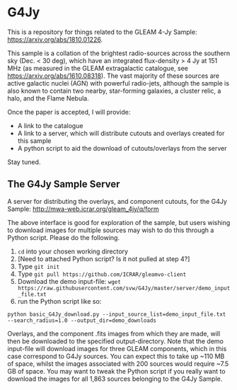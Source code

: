 # G4Jy

This is a repository for things related to the GLEAM 4-Jy Sample: https://arxiv.org/abs/1810.01226.

This sample is a collation of the brightest radio-sources across the southern sky (Dec. < 30 deg), which have an integrated flux-density > 4 Jy at 151 MHz (as measured in the GLEAM extragalactic catalogue, see https://arxiv.org/abs/1610.08318). The vast majority of these sources are active galactic nuclei (AGN) with powerful radio-jets, although the sample is also known to contain two nearby, star-forming galaxies, a cluster relic, a halo, and the Flame Nebula.

Once the paper is accepted, I will provide:
* A link to the catalogue
* A link to a server, which will distribute cutouts and overlays created for this sample
* A python script to aid the download of cutouts/overlays from the server

Stay tuned.

## The G4Jy Sample Server

A server for distributing the overlays, and component cutouts, for the G4Jy Sample:
http://mwa-web.icrar.org/gleam_4jy/q/form

The above interface is good for exploration of the sample, but users wishing to download images for multiple sources may wish to do this through a Python script. Please do the following.

1. ```cd``` into your chosen working directory
2. [Need to attached Python script? Is it not pulled at step 4?]
3. Type ```git init```
4. Type ```git pull https://github.com/ICRAR/gleamvo-client```
5. Download the demo input-file: ```wget https://raw.githubusercontent.com/svw/G4Jy/master/server/demo_input_file.txt```
6. run the Python script like so:

```
python basic_G4Jy_download.py --input_source_list=demo_input_file.txt --search_radius=1.0 --output_dir=demo_downloads
```

Overlays, and the component .fits images from which they are made, will then be downloaded to the specified output-directory. Note that the demo input-file will download images for three GLEAM components, which in this case correspond to G4Jy sources. You can expect this to take up ~110 MB of space, whilst the images associated with 200 sources would require ~7.5 GB of space. You may want to tweak the Python script if you really want to download the images for all 1,863 sources belonging to the G4Jy Sample.  
 


  


